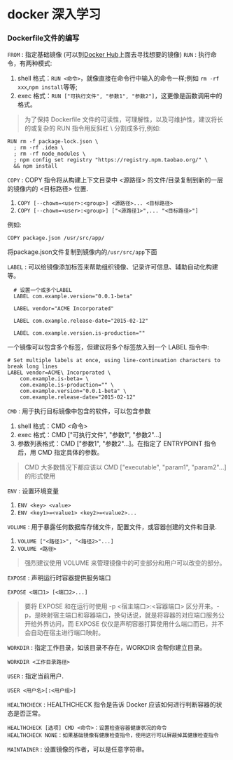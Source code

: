# docker 深入学习

### Dockerfile文件的编写

 `FROM` : 指定基础镜像 (可以到[Docker Hub](https://hub.docker.com/)上面去寻找想要的镜像)
 `RUN`  : 执行命令，有两种模式: 
  1. shell 格式：`RUN <命令>`，就像直接在命令行中输入的命令一样;例如 `rm -rf xxx`,`npm install`等等;
  2. exec 格式：`RUN ["可执行文件", "参数1", "参数2"]`，这更像是函数调用中的格式。
  >为了保持 Dockerfile 文件的可读性，可理解性，以及可维护性，建议将长的或复杂的 RUN 指令用反斜杠 \ 分割成多行,例如:

  ```
  RUN rm -f package-lock.json \
    ; rm -rf .idea \
    ; rm -rf node_modules \
    ; npm config set registry "https://registry.npm.taobao.org/" \
    && npm install
  ```

  `COPY` : COPY 指令将从构建上下文目录中 <源路径> 的文件/目录复制到新的一层的镜像内的 <目标路径> 位置.
  1. `COPY [--chown=<user>:<group>] <源路径>... <目标路径>`
  2. `COPY [--chown=<user>:<group>] ["<源路径1>",... "<目标路径>"]`

  例如:
  ```
  COPY package.json /usr/src/app/
  ```
  将package.json文件复制到镜像内的`/usr/src/app`下面

  `LABEL` : 可以给镜像添加标签来帮助组织镜像、记录许可信息、辅助自动化构建等。
  ```
    # 设置一个或多个LABEL
    LABEL com.example.version="0.0.1-beta"

    LABEL vendor="ACME Incorporated"

    LABEL com.example.release-date="2015-02-12"

    LABEL com.example.version.is-production=""
  ```

  一个镜像可以包含多个标签，但建议将多个标签放入到一个 LABEL 指令中:
  ```
  # Set multiple labels at once, using line-continuation characters to break long lines
  LABEL vendor=ACME\ Incorporated \
      com.example.is-beta= \
      com.example.is-production="" \
      com.example.version="0.0.1-beta" \
      com.example.release-date="2015-02-12"
  ```
  
  `CMD` : 用于执行目标镜像中包含的软件，可以包含参数
   1. shell 格式：CMD <命令>
   2. exec 格式：CMD ["可执行文件", "参数1", "参数2"...]
   3. 参数列表格式：CMD ["参数1", "参数2"...]。在指定了 ENTRYPOINT 指令后，用 CMD 指定具体的参数。
   >CMD 大多数情况下都应该以 CMD ["executable", "param1", "param2"...] 的形式使用
   

   `ENV` : 设置环境变量
   1. `ENV <key> <value>`
   2. `ENV <key1>=<value1> <key2>=<value2>...`

   `VOLUME` : 用于暴露任何数据库存储文件，配置文件，或容器创建的文件和目录.
  1. `VOLUME ["<路径1>", "<路径2>"...]`
  2. `VOLUME <路径>`
   > 强烈建议使用 VOLUME 来管理镜像中的可变部分和用户可以改变的部分。
  
  `EXPOSE` : 声明运行时容器提供服务端口
  ```
  EXPOSE <端口1> [<端口2>...]
  ```
  >要将 EXPOSE 和在运行时使用 -p <宿主端口>:<容器端口> 区分开来。-p，是映射宿主端口和容器端口，换句话说，就是将容器的对应端口服务公开给外界访问，而 EXPOSE 仅仅是声明容器打算使用什么端口而已，并不会自动在宿主进行端口映射。

  `WORKDIR` : 指定工作目录，如该目录不存在，WORKDIR 会帮你建立目录。
   ```
   WORKDIR <工作目录路径>
   ```
  `USER` : 指定当前用户.
  ```
  USER <用户名>[:<用户组>]
  ```
  
  `HEALTHCHECK` : HEALTHCHECK 指令是告诉 Docker 应该如何进行判断容器的状态是否正常。
  ```
  HEALTHCHECK [选项] CMD <命令>：设置检查容器健康状况的命令
  HEALTHCHECK NONE：如果基础镜像有健康检查指令，使用这行可以屏蔽掉其健康检查指令
  ```

  `MAINTAINER` : 设置镜像的作者，可以是任意字符串。

  
  